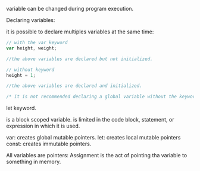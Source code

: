 variable can be changed during program execution.

Declaring variables:

it is possible to declare multiples variables at the same time:

```js
// with the var keyword
var height, weight;

//the above variables are declared but not initialized.
```

```js
// without keyword
height = 1;

//the above variables are declared and initialized.

/* it is not recommended declaring a global variable without the keyword var.

```

let keyword.

is a block scoped variable. 
is limited in the code block, statement, or expression in which it is used.

var: creates global mutable pointers. 
let: creates local mutable pointers
const: creates immutable pointers.

All variables are pointers:
Assignment is the act of pointing tha variable to something in memory.